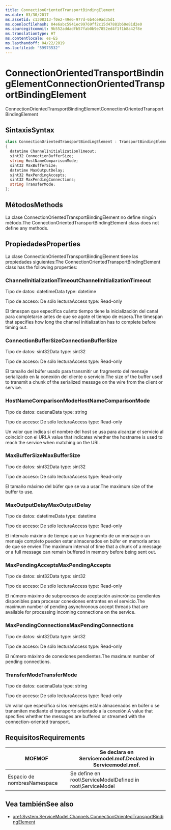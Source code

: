 ```yaml
---
title: ConnectionOrientedTransportBindingElement
ms.date: 03/30/2017
ms.assetid: c1308313-f0e2-49e6-977d-6b4ce9ad35d1
ms.openlocfilehash: 04e6abc5941ec99769ff2c15d47881b60e81d2e0
ms.sourcegitcommit: 9b552addadfb57fab0b9e7852ed4f1f1b8a42f8e
ms.translationtype: HT
ms.contentlocale: es-ES
ms.lasthandoff: 04/22/2019
ms.locfileid: "59973532"
---
```

# <a name="connectionorientedtransportbindingelement"></a><span data-ttu-id="c66df-102">ConnectionOrientedTransportBindingElement</span><span class="sxs-lookup"><span data-stu-id="c66df-102">ConnectionOrientedTransportBindingElement</span></span>
<span data-ttu-id="c66df-103">ConnectionOrientedTransportBindingElement</span><span class="sxs-lookup"><span data-stu-id="c66df-103">ConnectionOrientedTransportBindingElement</span></span>  
  
## <a name="syntax"></a><span data-ttu-id="c66df-104">Sintaxis</span><span class="sxs-lookup"><span data-stu-id="c66df-104">Syntax</span></span>  
  
```csharp
class ConnectionOrientedTransportBindingElement : TransportBindingElement  
{  
  datetime ChannelInitializationTimeout;  
  sint32 ConnectionBufferSize;  
  string HostNameComparisonMode;  
  sint32 MaxBufferSize;  
  datetime MaxOutputDelay;  
  sint32 MaxPendingAccepts;  
  sint32 MaxPendingConnections;  
  string TransferMode;  
};  
```  
  
## <a name="methods"></a><span data-ttu-id="c66df-105">Métodos</span><span class="sxs-lookup"><span data-stu-id="c66df-105">Methods</span></span>  
 <span data-ttu-id="c66df-106">La clase ConnectionOrientedTransportBindingElement no define ningún método.</span><span class="sxs-lookup"><span data-stu-id="c66df-106">The ConnectionOrientedTransportBindingElement class does not define any methods.</span></span>  
  
## <a name="properties"></a><span data-ttu-id="c66df-107">Propiedades</span><span class="sxs-lookup"><span data-stu-id="c66df-107">Properties</span></span>  
 <span data-ttu-id="c66df-108">La clase ConnectionOrientedTransportBindingElement tiene las propiedades siguientes:</span><span class="sxs-lookup"><span data-stu-id="c66df-108">The ConnectionOrientedTransportBindingElement class has the following properties:</span></span>  
  
### <a name="channelinitializationtimeout"></a><span data-ttu-id="c66df-109">ChannelInitializationTimeout</span><span class="sxs-lookup"><span data-stu-id="c66df-109">ChannelInitializationTimeout</span></span>  
 <span data-ttu-id="c66df-110">Tipo de datos: datetime</span><span class="sxs-lookup"><span data-stu-id="c66df-110">Data type: datetime</span></span>  
  
 <span data-ttu-id="c66df-111">Tipo de acceso: De sólo lectura</span><span class="sxs-lookup"><span data-stu-id="c66df-111">Access type: Read-only</span></span>  
  
 <span data-ttu-id="c66df-112">El timespan que especifica cuánto tiempo tiene la inicialización del canal para completarse antes de que se agote el tiempo de espera.</span><span class="sxs-lookup"><span data-stu-id="c66df-112">The timespan that specifies how long the channel initialization has to complete before timing out.</span></span>  
  
### <a name="connectionbuffersize"></a><span data-ttu-id="c66df-113">ConnectionBufferSize</span><span class="sxs-lookup"><span data-stu-id="c66df-113">ConnectionBufferSize</span></span>  
 <span data-ttu-id="c66df-114">Tipo de datos: sint32</span><span class="sxs-lookup"><span data-stu-id="c66df-114">Data type: sint32</span></span>  
  
 <span data-ttu-id="c66df-115">Tipo de acceso: De sólo lectura</span><span class="sxs-lookup"><span data-stu-id="c66df-115">Access type: Read-only</span></span>  
  
 <span data-ttu-id="c66df-116">El tamaño del búfer usado para transmitir un fragmento del mensaje serializado en la conexión del cliente o servicio.</span><span class="sxs-lookup"><span data-stu-id="c66df-116">The size of the buffer used to transmit a chunk of the serialized message on the wire from the client or service.</span></span>  
  
### <a name="hostnamecomparisonmode"></a><span data-ttu-id="c66df-117">HostNameComparisonMode</span><span class="sxs-lookup"><span data-stu-id="c66df-117">HostNameComparisonMode</span></span>  
 <span data-ttu-id="c66df-118">Tipo de datos: cadena</span><span class="sxs-lookup"><span data-stu-id="c66df-118">Data type: string</span></span>  
  
 <span data-ttu-id="c66df-119">Tipo de acceso: De sólo lectura</span><span class="sxs-lookup"><span data-stu-id="c66df-119">Access type: Read-only</span></span>  
  
 <span data-ttu-id="c66df-120">Un valor que indica si el nombre del host se usa para alcanzar el servicio al coincidir con el URI.</span><span class="sxs-lookup"><span data-stu-id="c66df-120">A value that indicates whether the hostname is used to reach the service when matching on the URI.</span></span>  
  
### <a name="maxbuffersize"></a><span data-ttu-id="c66df-121">MaxBufferSize</span><span class="sxs-lookup"><span data-stu-id="c66df-121">MaxBufferSize</span></span>  
 <span data-ttu-id="c66df-122">Tipo de datos: sint32</span><span class="sxs-lookup"><span data-stu-id="c66df-122">Data type: sint32</span></span>  
  
 <span data-ttu-id="c66df-123">Tipo de acceso: De sólo lectura</span><span class="sxs-lookup"><span data-stu-id="c66df-123">Access type: Read-only</span></span>  
  
 <span data-ttu-id="c66df-124">El tamaño máximo del búfer que se va a usar.</span><span class="sxs-lookup"><span data-stu-id="c66df-124">The maximum size of the buffer to use.</span></span>  
  
### <a name="maxoutputdelay"></a><span data-ttu-id="c66df-125">MaxOutputDelay</span><span class="sxs-lookup"><span data-stu-id="c66df-125">MaxOutputDelay</span></span>  
 <span data-ttu-id="c66df-126">Tipo de datos: datetime</span><span class="sxs-lookup"><span data-stu-id="c66df-126">Data type: datetime</span></span>  
  
 <span data-ttu-id="c66df-127">Tipo de acceso: De sólo lectura</span><span class="sxs-lookup"><span data-stu-id="c66df-127">Access type: Read-only</span></span>  
  
 <span data-ttu-id="c66df-128">El intervalo máximo de tiempo que un fragmento de un mensaje o un mensaje completo pueden estar almacenados en búfer en memoria antes de que se envíen.</span><span class="sxs-lookup"><span data-stu-id="c66df-128">The maximum interval of time that a chunk of a message or a full message can remain buffered in memory before being sent out.</span></span>  
  
### <a name="maxpendingaccepts"></a><span data-ttu-id="c66df-129">MaxPendingAccepts</span><span class="sxs-lookup"><span data-stu-id="c66df-129">MaxPendingAccepts</span></span>  
 <span data-ttu-id="c66df-130">Tipo de datos: sint32</span><span class="sxs-lookup"><span data-stu-id="c66df-130">Data type: sint32</span></span>  
  
 <span data-ttu-id="c66df-131">Tipo de acceso: De sólo lectura</span><span class="sxs-lookup"><span data-stu-id="c66df-131">Access type: Read-only</span></span>  
  
 <span data-ttu-id="c66df-132">El número máximo de subprocesos de aceptación asincrónica pendientes disponibles para procesar conexiones entrantes en el servicio.</span><span class="sxs-lookup"><span data-stu-id="c66df-132">The maximum number of pending asynchronous accept threads that are available for processing incoming connections on the service.</span></span>  
  
### <a name="maxpendingconnections"></a><span data-ttu-id="c66df-133">MaxPendingConnections</span><span class="sxs-lookup"><span data-stu-id="c66df-133">MaxPendingConnections</span></span>  
 <span data-ttu-id="c66df-134">Tipo de datos: sint32</span><span class="sxs-lookup"><span data-stu-id="c66df-134">Data type: sint32</span></span>  
  
 <span data-ttu-id="c66df-135">Tipo de acceso: De sólo lectura</span><span class="sxs-lookup"><span data-stu-id="c66df-135">Access type: Read-only</span></span>  
  
 <span data-ttu-id="c66df-136">El número máximo de conexiones pendientes.</span><span class="sxs-lookup"><span data-stu-id="c66df-136">The maximum number of pending connections.</span></span>  
  
### <a name="transfermode"></a><span data-ttu-id="c66df-137">TransferMode</span><span class="sxs-lookup"><span data-stu-id="c66df-137">TransferMode</span></span>  
 <span data-ttu-id="c66df-138">Tipo de datos: cadena</span><span class="sxs-lookup"><span data-stu-id="c66df-138">Data type: string</span></span>  
  
 <span data-ttu-id="c66df-139">Tipo de acceso: De sólo lectura</span><span class="sxs-lookup"><span data-stu-id="c66df-139">Access type: Read-only</span></span>  
  
 <span data-ttu-id="c66df-140">Un valor que especifica si los mensajes están almacenados en búfer o se transmiten mediante el transporte orientado a la conexión.</span><span class="sxs-lookup"><span data-stu-id="c66df-140">A value that specifies whether the messages are buffered or streamed with the connection-oriented transport.</span></span>  
  
## <a name="requirements"></a><span data-ttu-id="c66df-141">Requisitos</span><span class="sxs-lookup"><span data-stu-id="c66df-141">Requirements</span></span>  
  
|<span data-ttu-id="c66df-142">MOF</span><span class="sxs-lookup"><span data-stu-id="c66df-142">MOF</span></span>|<span data-ttu-id="c66df-143">Se declara en Servicemodel.mof.</span><span class="sxs-lookup"><span data-stu-id="c66df-143">Declared in Servicemodel.mof.</span></span>|  
|---------|-----------------------------------|  
|<span data-ttu-id="c66df-144">Espacio de nombres</span><span class="sxs-lookup"><span data-stu-id="c66df-144">Namespace</span></span>|<span data-ttu-id="c66df-145">Se define en root\ServiceModel</span><span class="sxs-lookup"><span data-stu-id="c66df-145">Defined in root\ServiceModel</span></span>|  
  
## <a name="see-also"></a><span data-ttu-id="c66df-146">Vea también</span><span class="sxs-lookup"><span data-stu-id="c66df-146">See also</span></span>

- <xref:System.ServiceModel.Channels.ConnectionOrientedTransportBindingElement>
